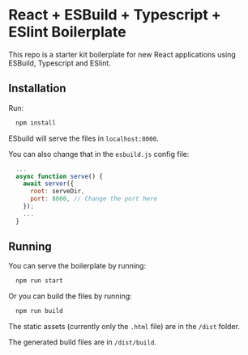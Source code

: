 # React + ESBuild + Typescript + ESlint Boilerplate

This repo is a starter kit boilerplate for new React applications using ESBuild, Typescript and ESlint.

## Installation

Run:
```bash
  npm install
```

ESbuild will serve the files in `localhost:8000`.

You can also change that in the `esbuild.js` config file:

```js
  ...
  async function serve() {
    await servor({
      root: serveDir,
      port: 8000, // Change the port here
    });
    ...
  }
```


## Running

You can serve the boilerplate by running:

```bash
  npm run start
```

Or you can build the files by running:

```bash
  npm run build
```

The static assets (currently only the `.html` file) are in the `/dist` folder.

The generated build files are in `/dist/build`.

